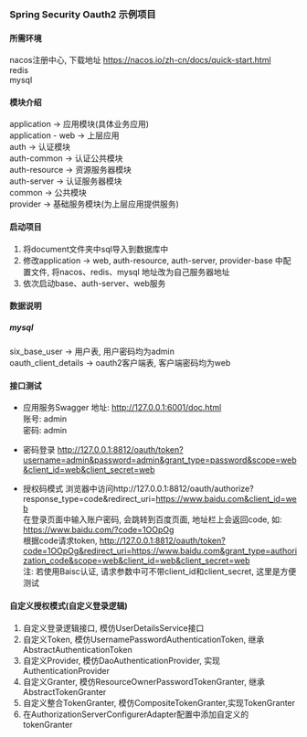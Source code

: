 ### Spring Security Oauth2 示例项目

#### 所需环境
nacos注册中心, 下载地址 https://nacos.io/zh-cn/docs/quick-start.html <br/>
redis <br/>
mysql <br/>


#### 模块介绍

application -> 应用模块(具体业务应用) <br/>
application - web -> 上层应用 <br/>
auth -> 认证模块 <br/>
auth-common -> 认证公共模块 <br/>
auth-resource -> 资源服务器模块 <br/>
auth-server -> 认证服务器模块 <br/>
common -> 公共模块 <br/>
provider -> 基础服务模块(为上层应用提供服务) <br/>

#### 启动项目

1. 将document文件夹中sql导入到数据库中
2. 修改application -> web,  auth-resource, auth-server, provider-base 中配置文件, 将nacos、redis、mysql
地址改为自己服务器地址
3. 依次启动base、auth-server、web服务

#### 数据说明
##### mysql

six_base_user -> 用户表, 用户密码均为admin <br/>
oauth_client_details -> oauth2客户端表, 客户端密码均为web <br/>

#### 接口测试

* 应用服务Swagger
地址: http://127.0.0.1:6001/doc.html <br/>
账号: admin <br />
密码: admin <br />

* 密码登录
http://127.0.0.1:8812/oauth/token?username=admin&password=admin&grant_type=password&scope=web&client_id=web&client_secret=web

* 授权码模式
浏览器中访问http://127.0.0.1:8812/oauth/authorize?response_type=code&redirect_uri=https://www.baidu.com&client_id=web <br/>
在登录页面中输入账户密码, 会跳转到百度页面, 地址栏上会返回code, 如: https://www.baidu.com/?code=1OOpOg <br/>
根据code请求token, http://127.0.0.1:8812/oauth/token?code=1OOpOg&redirect_uri=https://www.baidu.com&grant_type=authorization_code&scope=web&client_id=web&client_secret=web <br/>
注: 若使用Baisc认证, 请求参数中可不带client_id和client_secret, 这里是方便测试


#### 自定义授权模式(自定义登录逻辑)

1. 自定义登录逻辑接口, 模仿UserDetailsService接口
2. 自定义Token, 模仿UsernamePasswordAuthenticationToken, 继承AbstractAuthenticationToken
3. 自定义Provider, 模仿DaoAuthenticationProvider, 实现AuthenticationProvider
4. 自定义Granter, 模仿ResourceOwnerPasswordTokenGranter, 继承AbstractTokenGranter
5. 自定义整合TokenGranter, 模仿CompositeTokenGranter,实现TokenGranter
6. 在AuthorizationServerConfigurerAdapter配置中添加自定义的tokenGranter